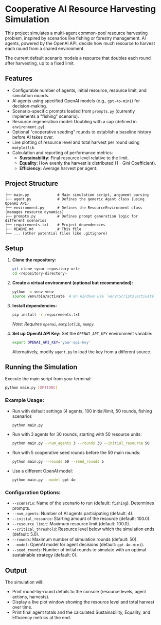# Cooperative AI Resource Harvesting Simulation

This project simulates a multi-agent common-pool resource harvesting problem, inspired by scenarios like fishing or forestry management. AI agents, powered by the OpenAI API, decide how much resource to harvest each round from a shared environment.

The current default scenario models a resource that doubles each round after harvesting, up to a fixed limit.

## Features

*   Configurable number of agents, initial resource, resource limit, and simulation rounds.
*   AI agents using specified OpenAI models (e.g., `gpt-4o-mini`) for decision-making.
*   Scenario-specific prompts loaded from `prompts.py` (currently implements a "fishing" scenario).
*   Resource regeneration model: Doubling with a cap (defined in `environment.py`).
*   Optional "cooperative seeding" rounds to establish a baseline history before AI takes over.
*   Live plotting of resource level and total harvest per round using `matplotlib`.
*   Calculation and reporting of performance metrics:
    *   **Sustainability:** Final resource level relative to the limit.
    *   **Equality:** How evenly the harvest is distributed (1 - Gini Coefficient).
    *   **Efficiency:** Average harvest per agent.

## Project Structure

```
├── main.py             # Main simulation script, argument parsing
├── agent.py            # Defines the generic Agent class (using OpenAI API)
├── environment.py      # Defines the ResourceEnvironment class (manages resource dynamics)
├── prompts.py          # Defines prompt generation logic for different scenarios
├── requirements.txt    # Project dependencies
├── README.md           # This file
└── ... (other potential files like .gitignore)
```

## Setup

1.  **Clone the repository:**
    ```bash
    git clone <your-repository-url>
    cd <repository-directory>
    ```

2.  **Create a virtual environment (optional but recommended):**
    ```bash
    python -m venv venv
    source venv/bin/activate  # On Windows use `venv\Scripts\activate`
    ```

3.  **Install dependencies:**
    ```bash
    pip install -r requirements.txt
    ```
    *Note: Requires `openai`, `matplotlib`, `numpy`.* 

4.  **Set up OpenAI API Key:**
    Set the `OPENAI_API_KEY` environment variable:
    ```bash
    export OPENAI_API_KEY='your-api-key'
    ```
    Alternatively, modify `agent.py` to load the key from a different source.

## Running the Simulation

Execute the main script from your terminal:

```bash
python main.py [OPTIONS]
```

### Example Usage:

*   Run with default settings (4 agents, 100 initial/limit, 50 rounds, fishing scenario):
    ```bash
    python main.py
    ```
*   Run with 3 agents for 30 rounds, starting with 50 resource units:
    ```bash
    python main.py --num_agents 3 --rounds 30 --initial_resource 50
    ```
*   Run with 5 cooperative seed rounds before the 50 main rounds:
    ```bash
    python main.py --rounds 50 --seed_rounds 5
    ```
*   Use a different OpenAI model:
    ```bash
    python main.py --model gpt-4o
    ```

### Configuration Options:

*   `--scenario`: Name of the scenario to run (default: `fishing`). Determines prompts.
*   `--num_agents`: Number of AI agents participating (default: 4).
*   `--initial_resource`: Starting amount of the resource (default: 100.0).
*   `--resource_limit`: Maximum resource limit (default: 100.0).
*   `--critical_threshold`: Resource level below which the simulation ends (default: 5.0).
*   `--rounds`: Maximum number of simulation rounds (default: 50).
*   `--model`: OpenAI model for agent decisions (default: `gpt-4o-mini`).
*   `--seed_rounds`: Number of initial rounds to simulate with an optimal sustainable strategy (default: 0).

## Output

The simulation will:
*   Print round-by-round details to the console (resource levels, agent actions, harvests).
*   Display a live plot window showing the resource level and total harvest over time.
*   Print final agent totals and the calculated Sustainability, Equality, and Efficiency metrics at the end. 
